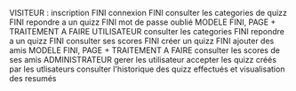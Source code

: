 VISITEUR : 
    inscription FINI
    connexion FINI
    consulter les categories de quizz FINI
    repondre a un quizz FINI
    mot de passe oublié MODELE FINI, PAGE + TRAITEMENT A FAIRE
UTILISATEUR
    consulter les categories FINI
    repondre a un quizz FINI
    consulter ses scores FINI 
    créer un quizz FINI 
    ajouter des amis MODELE FINI, PAGE + TRAITEMENT A FAIRE
    consulter les scores de ses amis
ADMINISTRATEUR
    gerer les utilisateur
    accepter les quizz créés par les utlisateurs
    consulter l'historique des quizz effectués et visualisation des resumés
